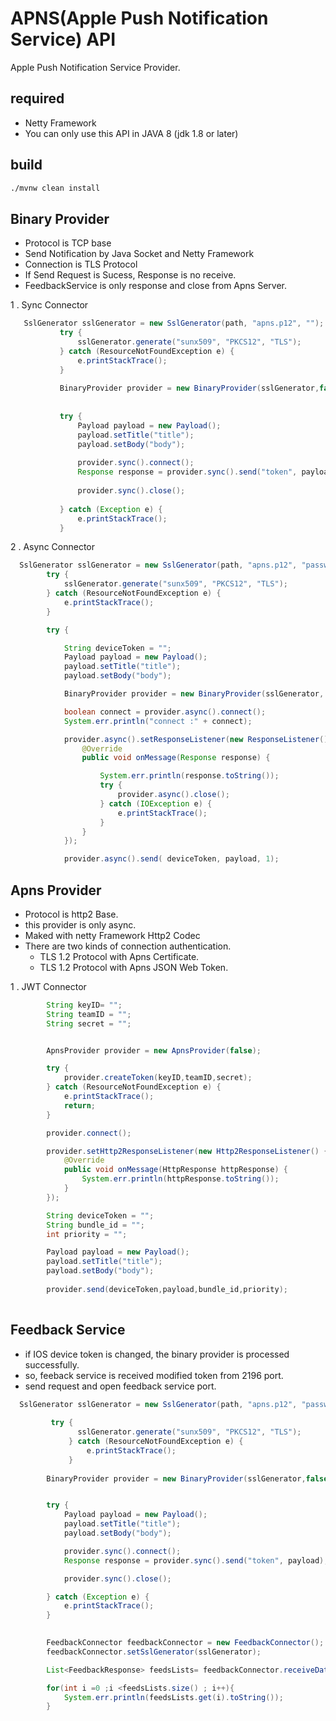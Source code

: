 
# APNS(Apple Push Notification Service) API
Apple Push Notification Service Provider.


## required
- Netty Framework
- You can only use this API in JAVA 8 (jdk 1.8 or later)

## build

```bash
./mvnw clean install
```

## Binary Provider 

- Protocol is TCP base
- Send Notification by Java Socket and Netty Framework
- Connection is TLS Protocol
- If Send Request is Sucess, Response is no receive.
- FeedbackService is only response and close from Apns Server.


1 . Sync Connector


```java
   SslGenerator sslGenerator = new SslGenerator(path, "apns.p12", "");
           try {
               sslGenerator.generate("sunx509", "PKCS12", "TLS");
           } catch (ResourceNotFoundException e) {
               e.printStackTrace();
           }
   
           BinaryProvider provider = new BinaryProvider(sslGenerator,false);
   
   
           try {
               Payload payload = new Payload();
               payload.setTitle("title");
               payload.setBody("body");
   
               provider.sync().connect();
               Response response = provider.sync().send("token", payload);
   
               provider.sync().close();
   
           } catch (Exception e) {
               e.printStackTrace();
           } 
```

2 . Async Connector

```java
  SslGenerator sslGenerator = new SslGenerator(path, "apns.p12", "password");
        try {
            sslGenerator.generate("sunx509", "PKCS12", "TLS");
        } catch (ResourceNotFoundException e) {
            e.printStackTrace();
        }

        try {

            String deviceToken = "";
            Payload payload = new Payload();
            payload.setTitle("title");
            payload.setBody("body");

            BinaryProvider provider = new BinaryProvider(sslGenerator, false);

            boolean connect = provider.async().connect();
            System.err.println("connect :" + connect);

            provider.async().setResponseListener(new ResponseListener() {
                @Override
                public void onMessage(Response response) {

                    System.err.println(response.toString());
                    try {
                        provider.async().close();
                    } catch (IOException e) {
                        e.printStackTrace();
                    }
                }
            });

            provider.async().send( deviceToken, payload, 1);
```

## Apns Provider

- Protocol is http2 Base.
- this provider is only async.
- Maked with netty Framework Http2 Codec
- There are two kinds of connection authentication.
    + TLS 1.2 Protocol with Apns Certificate.
    + TLS 1.2 Protocol with Apns JSON Web Token.



1 . JWT Connector

```java
        String keyID= "";
        String teamID = "";
        String secret = "";


        ApnsProvider provider = new ApnsProvider(false);

        try {
            provider.createToken(keyID,teamID,secret);
        } catch (ResourceNotFoundException e) {
            e.printStackTrace();
            return;
        }

        provider.connect();

        provider.setHttp2ResponseListener(new Http2ResponseListener() {
            @Override
            public void onMessage(HttpResponse httpResponse) {
                System.err.println(httpResponse.toString());
            }
        });

        String deviceToken = "";
        String bundle_id = "";
        int priority = "";

        Payload payload = new Payload();
        payload.setTitle("title");
        payload.setBody("body");
          
        provider.send(deviceToken,payload,bundle_id,priority);
        
```


## Feedback Service

- if IOS device token is changed, the binary provider is processed successfully.
- so, feeback service is received modified token from 2196 port.
- send request and open feedback service port.

```java
  SslGenerator sslGenerator = new SslGenerator(path, "apns.p12", "password");
        
         try {
               sslGenerator.generate("sunx509", "PKCS12", "TLS");
             } catch (ResourceNotFoundException e) {
                 e.printStackTrace();
             }
                
        BinaryProvider provider = new BinaryProvider(sslGenerator,false);


        try {
            Payload payload = new Payload();
            payload.setTitle("title");
            payload.setBody("body");

            provider.sync().connect();
            Response response = provider.sync().send("token", payload);

            provider.sync().close();

        } catch (Exception e) {
            e.printStackTrace();
        }
    

        FeedbackConnector feedbackConnector = new FeedbackConnector();
        feedbackConnector.setSslGenerator(sslGenerator);

        List<FeedbackResponse> feedsLists= feedbackConnector.receiveData(Constants.BINARY_SANDBOX_HOST, Constants.FEEDBACK_PORT);

        for(int i =0 ;i <feedsLists.size() ; i++){
            System.err.println(feedsLists.get(i).toString());
        }
```